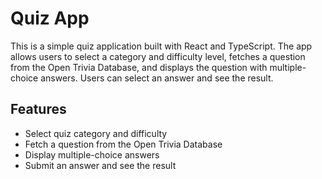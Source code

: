 # Quiz App

This is a simple quiz application built with React and TypeScript. The app allows users to select a category and difficulty level, fetches a question from the Open Trivia Database, and displays the question with multiple-choice answers. Users can select an answer and see the result.

## Features

- Select quiz category and difficulty
- Fetch a question from the Open Trivia Database
- Display multiple-choice answers
- Submit an answer and see the result